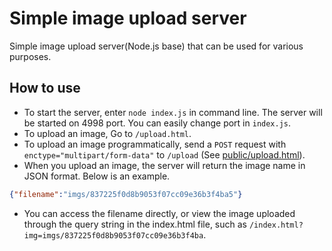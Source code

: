 # Simple image upload server

Simple image upload server(Node.js base) that can be used for various purposes.

## How to use

- To start the server, enter `node index.js` in command line. The server will be started on 4998 port. You can easily change port in `index.js`.
- To upload an image, Go to `/upload.html`.
- To upload an image programmatically, send a `POST` request with `enctype="multipart/form-data"` to `/upload` (See [public/upload.html](public/upload.html)).
- When you upload an image, the server will return the image name in JSON format. Below is an example.

```JSON
{"filename":"imgs/837225f0d8b9053f07cc09e36b3f4ba5"}
```

- You can access the filename directly, or view the image uploaded through the query string in the index.html file, such as `/index.html?img=imgs/837225f0d8b9053f07cc09e36b3f4ba`.

